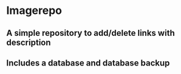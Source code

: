 # Imagerepo
## A simple repository to add/delete links with description
## Includes a database and database backup
